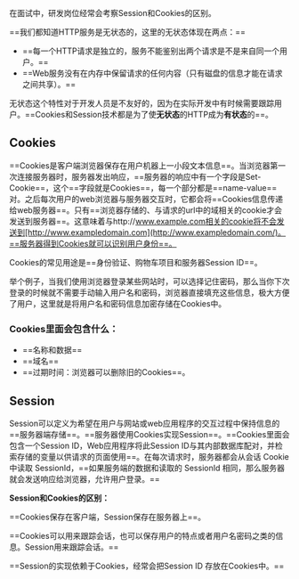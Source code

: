 在面试中，研发岗位经常会考察Session和Cookies的区别。

==我们都知道HTTP服务是无状态的，这里的无状态体现在两点：==

- ==每一个HTTP请求是独立的，服务不能鉴别出两个请求是不是来自同一个用户。==
- ==Web服务没有在内存中保留请求的任何内容（只有磁盘的信息才能在请求之间共享）。==

无状态这个特性对于开发人员是不友好的，因为在实际开发中有时候需要跟踪用户。==Cookies和Session技术都是为了使**无状态**的HTTP成为**有状态**的==。

## Cookies

==Cookies是客户端浏览器保存在用户机器上一小段文本信息==。当浏览器第一次连接服务器时，服务器发出响应，==服务器的响应中有一个字段是Set-Cookie==，这个==字段就是Cookies==，每一个部分都是==name-value==对。之后每次用户的web浏览器与服务器交互时，它都会将==Cookies信息传递给web服务器==。只有==浏览器存储的、与请求的url中的域相关的cookie才会发送到服务器==。这意味着与http://www.example.com相关的cookie将不会发送到[http://www.exampledomain.com](http://www.exampledomain.com/)。==服务器得到Cookies就可以识别用户身份==。

Cookies的常见用途是==身份验证、购物车项目和服务器Session ID==。

举个例子，当我们使用浏览器登录某些网站时，可以选择记住密码，那么当你下次登录的时候就不需要手动输入用户名和密码，浏览器直接填充这些信息，极大方便了用户，这里就是将用户名和密码信息加密存储在Cookies中。

### **Cookies里面会包含什么：**

- ==名称和数据==
- ==域名==
- ==过期时间：浏览器可以删除旧的Cookies==。

## Session

Session可以定义为希望在用户与网站或web应用程序的交互过程中保持信息的==服务器端存储==。==服务器使用Cookies实现Session==。==Cookies里面会包含一个Session ID，Web应用程序将此Session ID与其内部数据库配对，并检索存储的变量以供请求的页面使用==。在每次请求时，服务器都会从会话 Cookie 中读取 SessionId，==如果服务端的数据和读取的 SessionId 相同，那么服务器就会发送响应给浏览器，允许用户登录。==

**Session和Cookies的区别：**

==Cookies保存在客户端，Session保存在服务器上==。

==Cookies可以用来跟踪会话，也可以保存用户的特点或者用户名密码之类的信息。Session用来跟踪会话。==

==Session的实现依赖于Cookies，经常会把Session ID 存放在Cookies中。==